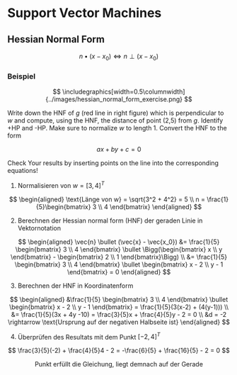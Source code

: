 # Support Vector Machines

## Hessian Normal Form

$$
    n \bullet (x - x_0) \Leftrightarrow n \perp (x - x_0)
$$

### Beispiel

$$ \includegraphics[width=0.5\columnwidth]{../images/hessian_normal_form_exercise.png} $$

Write down the HNF of $g$ (red line in right figure) which is perpendicular to $w$ and compute, using the HNF, the distance of point (2,5) from $g$. Identify +HP and -HP.
Make sure to normalize $w$ to length 1. Convert the HNF to the form

$$ ax + by + c = 0$$

Check Your results by inserting points on the line into the corresponding equations!

1. Normalisieren von $w = [3,4]^T$

$$
\begin{aligned}
    \text{Länge von w} = \sqrt{3^2 + 4^2} = 5 \\
    n = \frac{1}{5}\begin{bmatrix}
    3 \\
    4
    \end{bmatrix}
\end{aligned}
$$

2. Berechnen der Hessian normal form (HNF) der geraden Linie in Vektornotation

$$
\begin{aligned}
    \vec{n} \bullet (\vec{x} - \vec{x_0}) &= \frac{1}{5}
    \begin{bmatrix}
    3 \\
    4
    \end{bmatrix} \bullet \Bigg(\begin{bmatrix}
    x \\
    y
    \end{bmatrix} -
    \begin{bmatrix}
    2 \\
    1
    \end{bmatrix}\Bigg) \\
    &= \frac{1}{5}
    \begin{bmatrix}
    3 \\
    4
    \end{bmatrix} \bullet \begin{bmatrix}
    x - 2 \\
    y - 1
    \end{bmatrix} = 0
\end{aligned}
$$

3. Berechnen der HNF in Koordinatenform

$$
\begin{aligned}
    &\frac{1}{5}
    \begin{bmatrix}
    3 \\
    4
    \end{bmatrix} \bullet \begin{bmatrix}
    x - 2 \\
    y - 1
    \end{bmatrix} = \frac{1}{5}(3(x-2) + (4(y-1))) \\
    &= \frac{1}{5}(3x + 4y -10) = \frac{3}{5}x + \frac{4}{5}y - 2 = 0 \\
    &d = -2 \rightarrow \text{Ursprung auf der negativen Halbseite ist}
\end{aligned}
$$

4. Überprüfen des Resultats mit dem Punkt $[-2,4]^T$

$$ \frac{3}{5}(-2) + \frac{4}{5}4 - 2 = -\frac{6}{5} + \frac{16}{5} - 2 = 0 $$

$$ \text{Punkt erfüllt die Gleichung, liegt demnach auf der Gerade} $$
